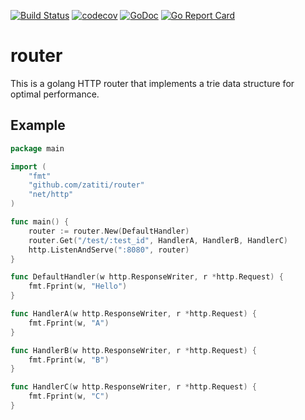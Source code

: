 [![Build Status](https://travis-ci.org/zatiti/router.svg?branch=master)](https://travis-ci.org/zatiti/router)
[![codecov](https://codecov.io/gh/zatiti/router/branch/master/graph/badge.svg)](https://codecov.io/gh/zatiti/router)
[![GoDoc](https://godoc.org/github.com/zatiti/router?status.svg)](https://godoc.org/github.com/zatiti/router)
[![Go Report Card](https://goreportcard.com/badge/github.com/zatiti/router)](https://goreportcard.com/report/github.com/zatiti/router)

# router
This is a golang HTTP router that implements a trie data structure for optimal performance.

## Example

```go
package main

import (
	"fmt"
	"github.com/zatiti/router"
	"net/http"
)

func main() {
	router := router.New(DefaultHandler)
	router.Get("/test/:test_id", HandlerA, HandlerB, HandlerC)
	http.ListenAndServe(":8080", router)
}

func DefaultHandler(w http.ResponseWriter, r *http.Request) {
	fmt.Fprint(w, "Hello")
}

func HandlerA(w http.ResponseWriter, r *http.Request) {
	fmt.Fprint(w, "A")
}

func HandlerB(w http.ResponseWriter, r *http.Request) {
	fmt.Fprint(w, "B")
}

func HandlerC(w http.ResponseWriter, r *http.Request) {
	fmt.Fprint(w, "C")
}
```
